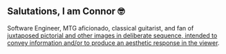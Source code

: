 <!-- [![@connorkubas's Holopin board](https://holopin.io/api/user/board?user=connorkubas)](https://holopin.io/@connorkubas) -->

<h2>Salutations, I am Connor 🤓</h2>

Software Engineer, MTG aficionado, classical guitarist, and fan of [juxtaposed pictorial and other images in deliberate sequence, intended to convey information and/or to produce an aesthetic response in the viewer](https://en.wikipedia.org/wiki/Understanding_Comics).
